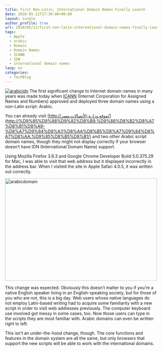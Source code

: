```yaml
---
title: First Non-Latin, International Domain Names Finally Launch
date: 2010-05-11T17:30:00+00:00
layout: single
author_profile: true
url: 2010/05/11/first-non-latin-international-domain-names-finally-launch/
tags:
  - Apple
  - arabic
  - Domain
  - Domain Names
  - ICANN
  - IDN
  - international domain names
lang: en
categories: 
  - TechBlog
---
```

[![arabicidn](http://lh3.ggpht.com/_vaUVXcmC3OI/S-mNA7bC0XI/AAAAAAAACKg/uKR_AnHYsYU/arabicidn_thumb%5B1%5D.jpg?imgmax=800 "arabicidn")](http://lh3.ggpht.com/_vaUVXcmC3OI/S-mM-lNreOI/AAAAAAAACKc/43Ha2b66AQ4/s1600-h/arabicidn%5B3%5D.jpg) The first significant change to Internet domain names in many years was made today when [ICANN](http://blog.icann.org/2010/05/idn-cctlds/) (Internet Corporation for Assigned Names and Numbers) approved and deployed three domain names using a non-Latin script: Arabic. 

You can already visit [http://موقع.وزارة-الأتصالات.مصر/](http://%D9%85%D9%88%D9%82%D8%B9.%D9%88%D8%B2%D8%A7%D8%B1%D8%A9-%D8%A7%D9%84%D8%A3%D8%AA%D8%B5%D8%A7%D9%84%D8%A7%D8%AA.%D9%85%D8%B5%D8%B1/) and two other Arabic script domain names, though they might not display correctly if your browser doesn’t have IDN (International Domain Name) support. 

Using Mozilla Firefox 3.6.3 and Google Chrome Developer Build 5.0.375.29 for Mac, I was able to visit that web address but it displayed incorrectly in the address bar. When I visited the site in Apple Safari 4.0.5, it was written out correctly. 

[<img title="arabicdomain" border="0" alt="arabicdomain" src="http://lh6.ggpht.com/_vaUVXcmC3OI/S-mNHRpD35I/AAAAAAAACKo/UqZ--Z-QVNY/arabicdomain_thumb%5B2%5D.jpg?imgmax=800" width="504" height="338" />](http://lh5.ggpht.com/_vaUVXcmC3OI/S-mNDC2HdpI/AAAAAAAACKk/RWsBUo2XO8I/s1600-h/arabicdomain%5B4%5D.jpg) </p> 

This change was expected. Obviously this doesn’t matter to you if you’re a native English speaker living in an English-speaking society, but for those of you who are not, this is a big day. Web users whose native languages do not employ Latin-based writing had to acquire some familiarity with a new script in order to visit web addresses previously. The computer keyboard use involved got messy in some cases, too. Now those users can type in the scripts they are most familiar with. Arabic domains can even be written right to left. 

This isn’t an under-the-hood change, though. The core functions and features in the domain system are all the same, but only browsers that support the new scripts will be able to work with the international domains.